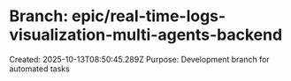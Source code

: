 # Branch: epic/real-time-logs-visualization-multi-agents-backend

Created: 2025-10-13T08:50:45.289Z
Purpose: Development branch for automated tasks

